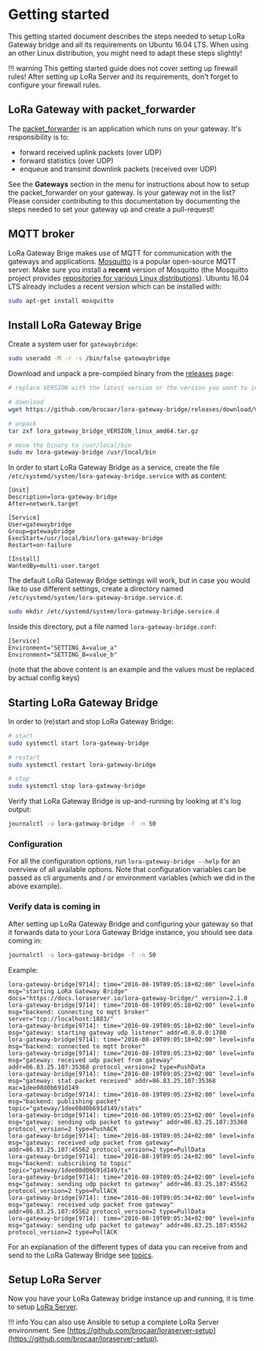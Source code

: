 # Getting started

This getting started document describes the steps needed to setup LoRa Gateway
bridge and all its requirements on Ubuntu 16.04 LTS. When using an other Linux
distribution, you might need to adapt these steps slightly!

!!! warning
    This getting started guide does not cover setting up firewall rules! After
    setting up LoRa Server and its requirements, don't forget to configure
    your firewall rules.

## LoRa Gateway with packet_forwarder

The [packet_forwarder](https://github.com/Lora-net/packet_forwarder/) is an
application which runs on your gateway. It's responsibility is to:

* forward received uplink packets (over UDP)
* forward statistics (over UDP)
* enqueue and transmit downlink packets (received over UDP)

See the **Gateways** section in the menu for instructions about how to setup the
packet_forwarder on your gateway. Is your gateway not in the list? Please 
consider contributing to this documentation by documenting the steps needed
to set your gateway up and create a pull-request!

## MQTT broker

LoRa Gateway Brige makes use of MQTT for communication with the gateways and
applications. [Mosquitto](http://mosquitto.org/) is a popular open-source MQTT
server. Make sure you install a **recent** version of Mosquitto (the Mosquitto
project provides [repositories for various Linux distributions](http://mosquitto.org/download/)).
Ubuntu 16.04 LTS already includes a recent version which can be installed with:

```bash
sudo apt-get install mosquitto
```


## Install LoRa Gateway Brige

Create a system user for `gatewaybridge`:

```bash
sudo useradd -M -r -s /bin/false gatewaybridge
```

Download and unpack a pre-compiled binary from the [releases](https://github.com/brocaar/lora-gateway-bridge/releases)
page:

```bash
# replace VERSION with the latest version or the version you want to install

# download
wget https://github.com/brocaar/lora-gateway-bridge/releases/download/VERSION/lora_gateway_bridge_VERSION_linux_amd64.tar.gz

# unpack
tar zxf lora_gateway_bridge_VERSION_linux_amd64.tar.gz

# move the binary to /usr/local/bin
sudo mv lora-gateway-bridge /usr/local/bin
```

In order to start LoRa Gateway Bridge as a service, create the file
`/etc/systemd/system/lora-gateway-bridge.service` with as content:

```
[Unit]
Description=lora-gateway-bridge
After=network.target

[Service]
User=gatewaybridge
Group=gatewaybridge
ExecStart=/usr/local/bin/lora-gateway-bridge
Restart=on-failure

[Install]
WantedBy=multi-user.target
```

The default LoRa Gateway Bridge settings will work, but in case you would like
to use different settings, create a directory named
`/etc/systemd/system/lora-gateway-bridge.service.d`:

```bash
sudo mkdir /etc/systemd/system/lora-gateway-bridge.service.d
```

Inside this directory, put a file named `lora-gateway-bridge.conf`:

```
[Service]
Environment="SETTING_A=value_a"
Environment="SETTING_B=value_b"
```

(note that the above content is an example and the values must be replaced by
actual config keys)

## Starting LoRa Gateway Bridge

In order to (re)start and stop LoRa Gateway Bridge:

```bash
# start
sudo systemctl start lora-gateway-bridge

# restart
sudo systemctl restart lora-gateway-bridge

# stop
sudo systemctl stop lora-gateway-bridge
```

Verify that LoRa Gateway Bridge is up-and-running by looking at it's log output:

```bash
journalctl -u lora-gateway-bridge -f -n 50
```

### Configuration

For all the configuration options, run `lora-gateway-bridge --help` for an
overview of all available options. Note that configuration variables can be
passed as cli arguments and / or environment variables
(which we did in the above example).

### Verify data is coming in

After setting up LoRa Gateway Bridge and configuring your gateway so that it
forwards data to your Lora Gateway Bridge instance, you should see data coming
in:

```bash
journalctl -u lora-gateway-bridge -f -n 50
```

Example:

```
lora-gateway-bridge[9714]: time="2016-08-19T09:05:18+02:00" level=info msg="starting LoRa Gateway Bridge" docs="https://docs.loraserver.io/lora-gateway-bridge/" version=2.1.0
lora-gateway-bridge[9714]: time="2016-08-19T09:05:18+02:00" level=info msg="backend: connecting to mqtt broker" server="tcp://localhost:1883/"
lora-gateway-bridge[9714]: time="2016-08-19T09:05:18+02:00" level=info msg="gateway: starting gateway udp listener" addr=0.0.0.0:1700
lora-gateway-bridge[9714]: time="2016-08-19T09:05:18+02:00" level=info msg="backend: connected to mqtt broker"
lora-gateway-bridge[9714]: time="2016-08-19T09:05:23+02:00" level=info msg="gateway: received udp packet from gateway" addr=86.83.25.107:35368 protocol_version=2 type=PushData
lora-gateway-bridge[9714]: time="2016-08-19T09:05:23+02:00" level=info msg="gateway: stat packet received" addr=86.83.25.107:35368 mac=1dee08d0b691d149
lora-gateway-bridge[9714]: time="2016-08-19T09:05:23+02:00" level=info msg="backend: publishing packet" topic="gateway/1dee08d0b691d149/stats"
lora-gateway-bridge[9714]: time="2016-08-19T09:05:23+02:00" level=info msg="gateway: sending udp packet to gateway" addr=86.83.25.107:35368 protocol_version=2 type=PushACK
lora-gateway-bridge[9714]: time="2016-08-19T09:05:24+02:00" level=info msg="gateway: received udp packet from gateway" addr=86.83.25.107:45562 protocol_version=2 type=PullData
lora-gateway-bridge[9714]: time="2016-08-19T09:05:24+02:00" level=info msg="backend: subscribing to topic" topic="gateway/1dee08d0b691d149/tx"
lora-gateway-bridge[9714]: time="2016-08-19T09:05:24+02:00" level=info msg="gateway: sending udp packet to gateway" addr=86.83.25.107:45562 protocol_version=2 type=PullACK
lora-gateway-bridge[9714]: time="2016-08-19T09:05:34+02:00" level=info msg="gateway: received udp packet from gateway" addr=86.83.25.107:45562 protocol_version=2 type=PullData
lora-gateway-bridge[9714]: time="2016-08-19T09:05:34+02:00" level=info msg="gateway: sending udp packet to gateway" addr=86.83.25.107:45562 protocol_version=2 type=PullACK
```

For an explanation of the different types of data you can receive from and
send to the LoRa Gateway Bridge see [topics](topics.md).

## Setup LoRa Server

Now you have your LoRa Gateway bridge instance up and running, it is time to
setup [LoRa Server](https://docs.loraserver.io/loraserver/).

!!! info
	You can also use Ansible to setup a complete LoRa Server environment. See
	[https://github.com/brocaar/loraserver-setup](https://github.com/brocaar/loraserver-setup).

